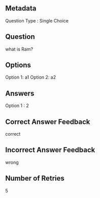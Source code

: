 ## Metadata
Question Type : Single Choice

## Question
what is Ram?

## Options
Option 1: a1
Option 2: a2

## Answers
Option 1 : 2

## Correct Answer Feedback
correct

## Incorrect Answer Feedback
wrong

## Number of Retries
5

